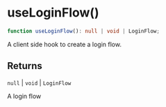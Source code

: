 # useLoginFlow()

```ts
function useLoginFlow(): null | void | LoginFlow;
```

A client side hook to create a login flow.

## Returns

`null` \| `void` \| `LoginFlow`

A login flow
